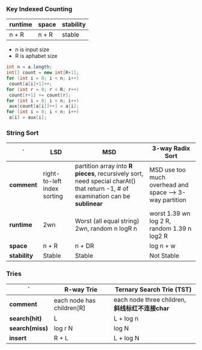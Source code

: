 ### Key Indexed Counting  
runtime | space | stability  
-- | -- | --  
n + R | n + R | stable  
* n is input size  
* R is aphabet size  

```java
int n = a.length;
int[] count = new int[R+1];
for (int i = 0; i < n; i++)
 count[a[i]+1]++;
for (int r = 0; r < R; r++)
 count[r+1] += count[r];
for (int i = 0; i < n; i++)
 aux[count[a[i]]++] = a[i];
for (int i = 0; i < n; i++)
 a[i] = aux[i];
 ```
 
 ### String Sort  
 `| LSD | MSD | 3-way Radix Sort  
 -- | -- | --  | --  
 __comment__ | right-to-left index sorting | partition array into __R pieces__, recursively sort, need special charAt() that return -1, # of examination can be __sublinear__  | MSD use too much overhead and space --> 3-way partition 
 __runtime__ | 2wn | Worst (all equal string) 2wn, random n logR n| worst 1.39 wn log 2 R, random 1.39 n log2 R  
 __space__ | n + R|  n + DR | log n + w  
 __stability__ | Stable | Stable | Not Stable | 
 
 ### Tries  
 `| R-way Trie | Ternary Search Trie (TST)  
 --|--|--
 __comment__ | each node has children[R] | each node three children, __斜线标红不连接char__  
 __search(hit)__ | L | L + log n  
 __search(miss)__ | log r N | log N  
 __insert__ | R + L | L + log N  
 
 
 
